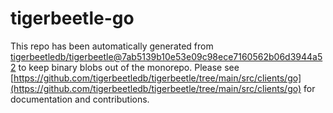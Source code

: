 # tigerbeetle-go
This repo has been automatically generated from [tigerbeetledb/tigerbeetle@7ab5139b10e53e09c98ece7160562b06d3944a52](https://github.com/tigerbeetledb/tigerbeetle/commit/7ab5139b10e53e09c98ece7160562b06d3944a52) to keep binary blobs out of the monorepo. Please see [https://github.com/tigerbeetledb/tigerbeetle/tree/main/src/clients/go](https://github.com/tigerbeetledb/tigerbeetle/tree/main/src/clients/go) for documentation and contributions.

